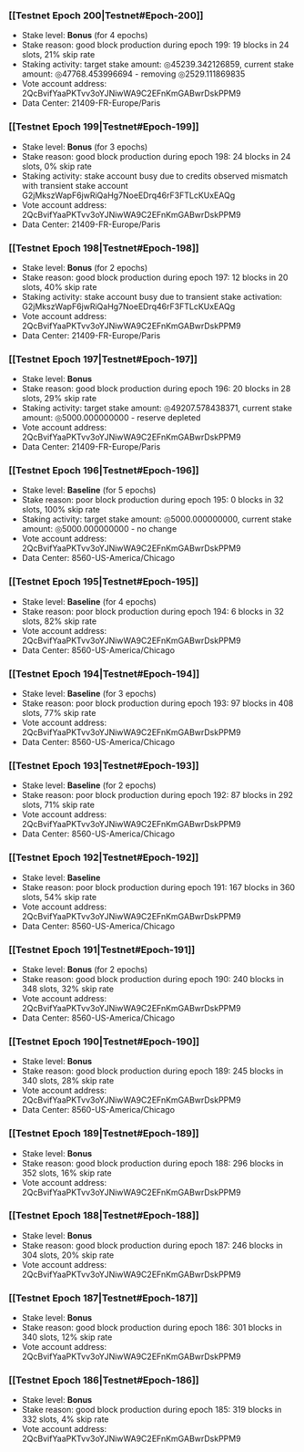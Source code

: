 ### [[Testnet Epoch 200|Testnet#Epoch-200]]
* Stake level: **Bonus** (for 4 epochs)
* Stake reason: good block production during epoch 199: 19 blocks in 24 slots, 21% skip rate
* Staking activity: target stake amount: ◎45239.342126859, current stake amount: ◎47768.453996694 - removing ◎2529.111869835
* Vote account address: 2QcBvifYaaPKTvv3oYJNiwWA9C2EFnKmGABwrDskPPM9
* Data Center: 21409-FR-Europe/Paris
### [[Testnet Epoch 199|Testnet#Epoch-199]]
* Stake level: **Bonus** (for 3 epochs)
* Stake reason: good block production during epoch 198: 24 blocks in 24 slots, 0% skip rate
* Staking activity: stake account busy due to credits observed mismatch with transient stake account G2jMkszWapF6jwRiQaHg7NoeEDrq46rF3FTLcKUxEAQg
* Vote account address: 2QcBvifYaaPKTvv3oYJNiwWA9C2EFnKmGABwrDskPPM9
* Data Center: 21409-FR-Europe/Paris
### [[Testnet Epoch 198|Testnet#Epoch-198]]
* Stake level: **Bonus** (for 2 epochs)
* Stake reason: good block production during epoch 197: 12 blocks in 20 slots, 40% skip rate
* Staking activity: stake account busy due to transient stake activation: G2jMkszWapF6jwRiQaHg7NoeEDrq46rF3FTLcKUxEAQg
* Vote account address: 2QcBvifYaaPKTvv3oYJNiwWA9C2EFnKmGABwrDskPPM9
* Data Center: 21409-FR-Europe/Paris
### [[Testnet Epoch 197|Testnet#Epoch-197]]
* Stake level: **Bonus**
* Stake reason: good block production during epoch 196: 20 blocks in 28 slots, 29% skip rate
* Staking activity: target stake amount: ◎49207.578438371, current stake amount: ◎5000.000000000 - reserve depleted
* Vote account address: 2QcBvifYaaPKTvv3oYJNiwWA9C2EFnKmGABwrDskPPM9
* Data Center: 21409-FR-Europe/Paris
### [[Testnet Epoch 196|Testnet#Epoch-196]]
* Stake level: **Baseline** (for 5 epochs)
* Stake reason: poor block production during epoch 195: 0 blocks in 32 slots, 100% skip rate
* Staking activity: target stake amount: ◎5000.000000000, current stake amount: ◎5000.000000000 - no change
* Vote account address: 2QcBvifYaaPKTvv3oYJNiwWA9C2EFnKmGABwrDskPPM9
* Data Center: 8560-US-America/Chicago
### [[Testnet Epoch 195|Testnet#Epoch-195]]
* Stake level: **Baseline** (for 4 epochs)
* Stake reason: poor block production during epoch 194: 6 blocks in 32 slots, 82% skip rate 
* Vote account address: 2QcBvifYaaPKTvv3oYJNiwWA9C2EFnKmGABwrDskPPM9
* Data Center: 8560-US-America/Chicago
### [[Testnet Epoch 194|Testnet#Epoch-194]]
* Stake level: **Baseline** (for 3 epochs)
* Stake reason: poor block production during epoch 193: 97 blocks in 408 slots, 77% skip rate 
* Vote account address: 2QcBvifYaaPKTvv3oYJNiwWA9C2EFnKmGABwrDskPPM9
* Data Center: 8560-US-America/Chicago
### [[Testnet Epoch 193|Testnet#Epoch-193]]
* Stake level: **Baseline** (for 2 epochs)
* Stake reason: poor block production during epoch 192: 87 blocks in 292 slots, 71% skip rate 
* Vote account address: 2QcBvifYaaPKTvv3oYJNiwWA9C2EFnKmGABwrDskPPM9
* Data Center: 8560-US-America/Chicago
### [[Testnet Epoch 192|Testnet#Epoch-192]]
* Stake level: **Baseline**
* Stake reason: poor block production during epoch 191: 167 blocks in 360 slots, 54% skip rate 
* Vote account address: 2QcBvifYaaPKTvv3oYJNiwWA9C2EFnKmGABwrDskPPM9
* Data Center: 8560-US-America/Chicago
### [[Testnet Epoch 191|Testnet#Epoch-191]]
* Stake level: **Bonus** (for 2 epochs)
* Stake reason: good block production during epoch 190: 240 blocks in 348 slots, 32% skip rate
* Vote account address: 2QcBvifYaaPKTvv3oYJNiwWA9C2EFnKmGABwrDskPPM9
* Data Center: 8560-US-America/Chicago
### [[Testnet Epoch 190|Testnet#Epoch-190]]
* Stake level: **Bonus**
* Stake reason: good block production during epoch 189: 245 blocks in 340 slots, 28% skip rate
* Vote account address: 2QcBvifYaaPKTvv3oYJNiwWA9C2EFnKmGABwrDskPPM9
* Data Center: 8560-US-America/Chicago
### [[Testnet Epoch 189|Testnet#Epoch-189]]
* Stake level: **Bonus**
* Stake reason: good block production during epoch 188: 296 blocks in 352 slots, 16% skip rate
* Vote account address: 2QcBvifYaaPKTvv3oYJNiwWA9C2EFnKmGABwrDskPPM9
### [[Testnet Epoch 188|Testnet#Epoch-188]]
* Stake level: **Bonus**
* Stake reason: good block production during epoch 187: 246 blocks in 304 slots, 20% skip rate
* Vote account address: 2QcBvifYaaPKTvv3oYJNiwWA9C2EFnKmGABwrDskPPM9
### [[Testnet Epoch 187|Testnet#Epoch-187]]
* Stake level: **Bonus**
* Stake reason: good block production during epoch 186: 301 blocks in 340 slots, 12% skip rate
* Vote account address: 2QcBvifYaaPKTvv3oYJNiwWA9C2EFnKmGABwrDskPPM9
### [[Testnet Epoch 186|Testnet#Epoch-186]]
* Stake level: **Bonus**
* Stake reason: good block production during epoch 185: 319 blocks in 332 slots, 4% skip rate
* Vote account address: 2QcBvifYaaPKTvv3oYJNiwWA9C2EFnKmGABwrDskPPM9